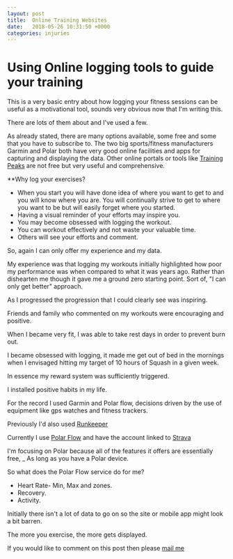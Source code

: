 ```yaml
---
layout: post
title:  Online Training Websites
date:   2018-05-26 10:31:50 +0000
categories: injuries
---
```


# Using Online logging tools to guide your training


This is a very basic entry about how logging your fitness sessions can be useful as a motivational tool, sounds very obvious now that I'm writing this.

There are lots of them about and I've used a few.

As already stated, there are many options available, some free and some that you have to subscribe to.
The two big sports/fitness manufacturers Garmin and Polar both have very good online facilities and apps for capturing and displaying the data.
Other online portals or tools like [Training Peaks](www.trainingpeaks.com) are not free but very useful and comprehensive.


**Why log your exercises?

- When you start you will have done idea of where you want to get to and you will know where you are. You will continually strive to get to where you want to be but will easily forget where you started.
- Having a visual reminder of your efforts may inspire you.
- You may become obsessed with logging the workout. 
- You can workout effectively and not waste your valuable time.
- Others will see your efforts and comment.

So, again I can only offer my experience and my data.

My experience was that logging my workouts initially highlighted how poor my performance was when compared to what it was years ago. Rather than dishearten me though it gave me a ground zero starting point. Sort of, "I can only get better" approach.

As I progressed the progression that I could clearly see was inspiring.

Friends and family who commented on my workouts were encouraging and positive.

When I became very fit, I was able to take rest days in order to prevent burn out.

I became obsessed with logging, it made me get out of bed in the mornings when I envisaged hitting my target of 10 hours of Squash in a given week.

In essence my reward system was sufficiently triggered.

I installed positive habits in my life.


For the record I used Garmin and Polar flow, decisions driven by the use of equipment like gps watches and fitness trackers.

Previously I'd also used [Runkeeper](www.runkeeper.com)

Currently I use [Polar Flow](www.) and have the account linked to [Strava](https://www.strava.com/)

I'm focusing on Polar because all of the features it offers are essentially free, _
As long as you have a Polar device.

So what does the Polar Flow service do for me?

- Heart Rate- Min, Max and zones.
- Recovery.
- Activity.

Initially there isn't a lot of data to go on so the site or mobile app might look a bit barren.

The more you exercise, the more gets displayed.

If you would like to comment on this post then please [mail me](mailto:iambuckle@mac.com)





